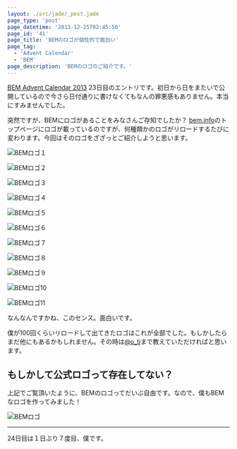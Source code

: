```yaml
---
layout: ./src/jade/_post.jade
page_type: 'post'
page_datetime: '2013-12-25T02:45:50'
page_id: '41'
page_title: 'BEMのロゴが個性的で面白い'
page_tag:
  - 'Advent Calendar'
  - 'BEM'
page_description: 'BEMのロゴのご紹介です。'
---
```

[BEM Advent Calendar 2013](http://www.adventar.org/calendars/61) 23日目のエントリです。初日から日をまたいで公開しているので今さら日付通りに書けなくてもなんの罪悪感もありません。本当にすみませんでした。

突然ですが、BEMにロゴがあることをみなさんご存知でしたか？ [bem.info](http://bem.info/)のトップページにロゴが載っているのですが、何種類かのロゴがリロードするたびに変わります。今回はそのロゴをざざっとご紹介しようと思います。

![BEMロゴ１](http://dskd.jp/dist/img/bem-logo/01.gif "パルス......？")

![BEMロゴ２](http://dskd.jp/dist/img/bem-logo/02.gif "ドット......？")

![BEMロゴ３](http://dskd.jp/dist/img/bem-logo/03.gif "ボーダー......？")

![BEMロゴ４](http://dskd.jp/dist/img/bem-logo/04.gif "作図のために補助線をたくさんひいた......？")

![BEMロゴ５](http://dskd.jp/dist/img/bem-logo/05.gif "ボヤッとしたスピード感でフラットデザインに対抗")

![BEMロゴ６](http://dskd.jp/dist/img/bem-logo/06.gif "ファブリックにありそうでなさそう！")

![BEMロゴ７](http://dskd.jp/dist/img/bem-logo/07.gif "ファブリックにかなりありそう！")

![BEMロゴ８](http://dskd.jp/dist/img/bem-logo/08.gif "どう見てもバットマン")

![BEMロゴ９](http://dskd.jp/dist/img/bem-logo/09.gif "ウルヴァリン！")

![BEMロゴ10](http://dskd.jp/dist/img/bem-logo/10.gif "キャプテンアメリカ！")

![BEMロゴ11](http://dskd.jp/dist/img/bem-logo/11.gif "アイアンマンももしかしたら BEM 管理")

なんなんですかね、このセンス。面白いです。

僕が100回くらいリロードして出てきたロゴはこれが全部でした。もしかしたらまだ他にもあるかもしれません。その時は[@o_ti](https://twitter.com/o_ti)まで教えていただければと思います。

## もしかして公式ロゴって存在してない？

上記でご覧頂いたように、BEMのロゴってだいぶ自由です。なので、僕もBEMなロゴを作ってみました！

![BEMロゴ](http://dskd.jp/dist/img/bem-logo/egg.gif "たまご！")

---

24日目は１日ぶり７度目、僕です。

